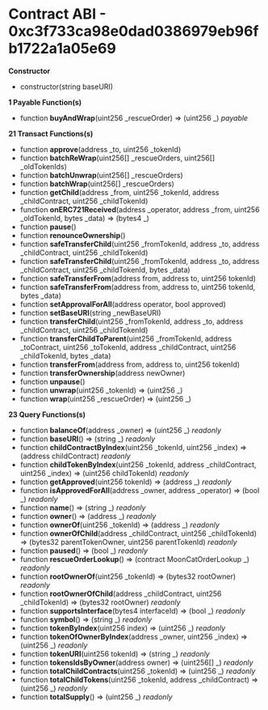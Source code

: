 # Contract ABI - 0xc3f733ca98e0dad0386979eb96fb1722a1a05e69




**Constructor**

- constructor(string baseURI)

**1 Payable Function(s)**

- function **buyAndWrap**(uint256 _rescueOrder) ⇒ (uint256 _) _payable_

**21 Transact Functions(s)**

- function **approve**(address _to, uint256 _tokenId)
- function **batchReWrap**(uint256[] _rescueOrders, uint256[] _oldTokenIds)
- function **batchUnwrap**(uint256[] _rescueOrders)
- function **batchWrap**(uint256[] _rescueOrders)
- function **getChild**(address _from, uint256 _tokenId, address _childContract, uint256 _childTokenId)
- function **onERC721Received**(address _operator, address _from, uint256 _oldTokenId, bytes _data) ⇒ (bytes4 _)
- function **pause**()
- function **renounceOwnership**()
- function **safeTransferChild**(uint256 _fromTokenId, address _to, address _childContract, uint256 _childTokenId)
- function **safeTransferChild**(uint256 _fromTokenId, address _to, address _childContract, uint256 _childTokenId, bytes _data)
- function **safeTransferFrom**(address from, address to, uint256 tokenId)
- function **safeTransferFrom**(address from, address to, uint256 tokenId, bytes _data)
- function **setApprovalForAll**(address operator, bool approved)
- function **setBaseURI**(string _newBaseURI)
- function **transferChild**(uint256 _fromTokenId, address _to, address _childContract, uint256 _childTokenId)
- function **transferChildToParent**(uint256 _fromTokenId, address _toContract, uint256 _toTokenId, address _childContract, uint256 _childTokenId, bytes _data)
- function **transferFrom**(address from, address to, uint256 tokenId)
- function **transferOwnership**(address newOwner)
- function **unpause**()
- function **unwrap**(uint256 _tokenId) ⇒ (uint256 _)
- function **wrap**(uint256 _rescueOrder) ⇒ (uint256 _)

**23 Query Functions(s)**

- function **balanceOf**(address _owner) ⇒ (uint256 _) _readonly_
- function **baseURI**() ⇒ (string _) _readonly_
- function **childContractByIndex**(uint256 _tokenId, uint256 _index) ⇒ (address childContract) _readonly_
- function **childTokenByIndex**(uint256 _tokenId, address _childContract, uint256 _index) ⇒ (uint256 childTokenId) _readonly_
- function **getApproved**(uint256 tokenId) ⇒ (address _) _readonly_
- function **isApprovedForAll**(address _owner, address _operator) ⇒ (bool _) _readonly_
- function **name**() ⇒ (string _) _readonly_
- function **owner**() ⇒ (address _) _readonly_
- function **ownerOf**(uint256 _tokenId) ⇒ (address _) _readonly_
- function **ownerOfChild**(address _childContract, uint256 _childTokenId) ⇒ (bytes32 parentTokenOwner, uint256 parentTokenId) _readonly_
- function **paused**() ⇒ (bool _) _readonly_
- function **rescueOrderLookup**() ⇒ (contract MoonCatOrderLookup _) _readonly_
- function **rootOwnerOf**(uint256 _tokenId) ⇒ (bytes32 rootOwner) _readonly_
- function **rootOwnerOfChild**(address _childContract, uint256 _childTokenId) ⇒ (bytes32 rootOwner) _readonly_
- function **supportsInterface**(bytes4 interfaceId) ⇒ (bool _) _readonly_
- function **symbol**() ⇒ (string _) _readonly_
- function **tokenByIndex**(uint256 index) ⇒ (uint256 _) _readonly_
- function **tokenOfOwnerByIndex**(address _owner, uint256 _index) ⇒ (uint256 _) _readonly_
- function **tokenURI**(uint256 tokenId) ⇒ (string _) _readonly_
- function **tokensIdsByOwner**(address owner) ⇒ (uint256[] _) _readonly_
- function **totalChildContracts**(uint256 _tokenId) ⇒ (uint256 _) _readonly_
- function **totalChildTokens**(uint256 _tokenId, address _childContract) ⇒ (uint256 _) _readonly_
- function **totalSupply**() ⇒ (uint256 _) _readonly_
